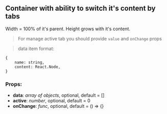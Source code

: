 ## **Container with ability to switch it's content by tabs**

Width = 100% of it's parent. Height grows with it's content.

> For manage active tab you should provide `value` and `onChange` props

> data item format:

```
{
    name: string,
    content: React.Node,
}
```

### Props:

- **data**: _array of objects_, optional, default = []
- **active**: _number_, optional, default = 0
- **onChange**: _func_, optional, default = () => {}
